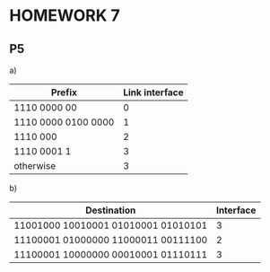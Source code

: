 # HOMEWORK 7  

## P5  
a)  

| Prefix              | Link interface |
| ------------------- | -------------- |
| 1110 0000 00        |       0        |
| 1110 0000 0100 0000 |       1        |
| 1110 000            |       2        |
| 1110 0001 1         |       3        |
| otherwise           |       3        |

b)  

| Destination                         | Interface |
| ----------------------------------- | --------- |
| 11001000 10010001 01010001 01010101 |     3     | 
| 11100001 01000000 11000011 00111100 |     2     |
| 11100001 10000000 00010001 01110111 |     3     |
